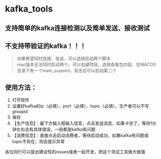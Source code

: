 # kafka_tools
## 支持简单的kafka连接检测以及简单发送、接收测试
## 不支持带验证的kafka！！！
> 如果希望同时连接、发送，可以选择启动两个脚本  
mac版本无法同时启动两个，可以右键项目，选择查看包内容，在MACOS目录下有一个main_support，双击后可以启动第二个

## 使用方法：
1. 打开软件
2. 设置好kafka的ip（必填）、port（必填）、topic（必填），生产者可以不写groupid
3. 保存
4. 【生产信息】：最下方输入框输入信息，点击发送消息，如果卡住了，等待1分钟左右会有具体错误，一般都是kafka有问题
5. 【消费信息】：直接点击启动消费者，等待启动成功，如果kafka有问题或topic不存在，则会提示异常

各位同行可以提出建设性的issues或者一起开发，把这个测试工具做大做强
